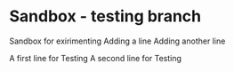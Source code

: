 # Sandbox - testing branch
Sandbox for exirimenting
Adding a line
Adding another line


A first line for Testing
A second line for Testing




